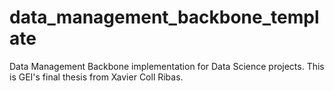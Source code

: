 # data_management_backbone_template
Data Management Backbone implementation for Data Science projects. This is GEI's final thesis from Xavier Coll Ribas.
